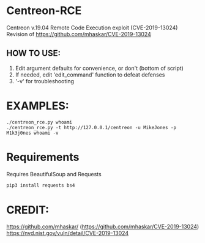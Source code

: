 # Centreon-RCE
Centreon v.19.04 Remote Code Execution exploit (CVE-2019-13024)
Revision of https://github.com/mhaskar/CVE-2019-13024

## HOW TO USE:
1. Edit argument defaults for convenience, or don't (bottom of script)
2. If needed, edit 'edit_command' function to defeat defenses
3. '-v' for troubleshooting

# EXAMPLES:
    ./centreon_rce.py whoami
    ./centreon_rce.py -t http://127.0.0.1/centreon -u MikeJones -p M1k3j0nes whoami -v
# Requirements
Requires BeautifulSoup and Requests
```bash
pip3 install requests bs4
```

# CREDIT:
https://github.com/mhaskar/ (https://github.com/mhaskar/CVE-2019-13024)
https://nvd.nist.gov/vuln/detail/CVE-2019-13024
